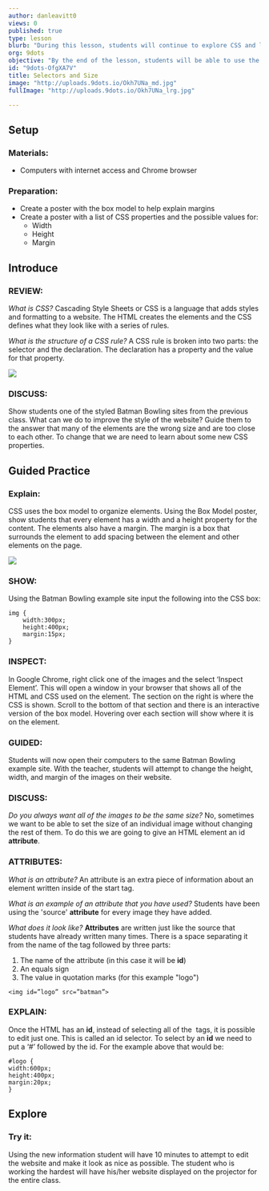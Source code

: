 ```yaml
---
author: danleavitt0
views: 0
published: true
type: lesson
blurb: "During this lesson, students will continue to explore CSS and learn how to resize elements and create margins create space between elements."
org: 9dots
objective: "By the end of the lesson, students will be able to use the height and width properties to resize elements, explain how the margin property is used to create space between elements, and inspect websites to look at the HTML and CSS rules for an element."
id: "9dots-OfgXA7V"
title: Selectors and Size
image: "http://uploads.9dots.io/Okh7UNa_md.jpg"
fullImage: "http://uploads.9dots.io/Okh7UNa_lrg.jpg"

---
```


## Setup

### Materials:

- Computers with internet access and Chrome browser

### Preparation:

- Create a poster with the box model to help explain margins
- Create a poster with a list of CSS properties and the possible values for:
	- Width
	- Height
	- Margin

## Introduce

### REVIEW:
_What is CSS?_
Cascading Style Sheets or CSS is a language that adds styles and formatting to a website. The HTML creates the elements and the CSS defines what they look like with a series of rules.

_What is the structure of a CSS rule?_
A CSS rule is broken into two parts: the selector and the declaration. The declaration has a property and the value for that property.

![](http://uploads.9dots.io/OfgY5jj_md.jpg) 

### DISCUSS:
Show students one of the styled Batman Bowling sites from the previous class. What can we do to improve the style of the website? Guide them to the answer that many of the elements are the wrong size and are too close to each other. To change that we are need to learn about some new CSS properties.

## Guided Practice

### Explain:
CSS uses the box model to organize elements. Using the Box Model poster, show students that every element has a width and a height property for the content.  The elements also have a margin. The margin is a box that surrounds the element to add spacing between the element and other elements on the page.

![](http://uploads.9dots.io/OfgYlPa_md.jpg) 

### SHOW:
Using the Batman Bowling example site input the following into the CSS box:
```
img {
	width:300px;
    height:400px;
    margin:15px;
}
```
### INSPECT:
In Google Chrome, right click one of the images and the select ‘Inspect Element’. This will open a window in your browser that shows all of the HTML and CSS used on the element.  The section on the right is where the CSS is shown. Scroll to the bottom of that section and there is an interactive version of the box model. Hovering over each section will show where it is on the element.

### GUIDED:
Students will now open their computers to the same Batman Bowling example site. With the teacher, students will attempt to change the height, width, and margin of the images on their website.

### DISCUSS:
_Do you always want all of the images to be the same size?_
No, sometimes we want to be able to set the size of an individual image without changing the rest of them. To do this we are going to give an HTML element an id **attribute**.

### ATTRIBUTES:
_What is an attribute?_
An attribute is an extra piece of information about an element written inside of the start tag. 

_What is an example of an attribute that you have used?_
Students have been using the 'source' **attribute** for every image they have added.

_What does it look like?_
**Attributes** are written just like the source that students have already written many times. There is a space separating it from the name of the tag followed by three parts:
1. The name of the attribute (in this case it will be **id**)
2. An equals sign
3. The value in quotation marks (for this example "logo")

```
<img id=”logo” src=”batman”>
```

### EXPLAIN:
Once the HTML has an **id**, instead of selecting all of the <img> tags, it is possible to edit just one. This is called an id selector. To select by an **id** we need to put a ‘#’ followed by the id. For the example above that would be:
```
#logo { 
width:600px;
height:400px;
margin:20px;
}
```

## Explore

### Try it:
Using the new information student will have 10 minutes to attempt to edit the website and make it look as nice as possible.  The student who is working the hardest will have his/her website displayed on the projector for the entire class.
